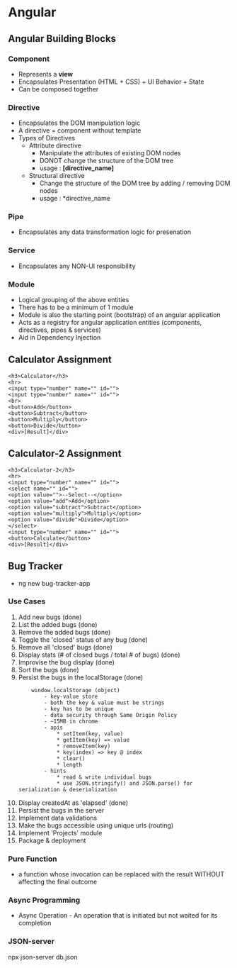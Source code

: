 # Angular #

## Angular Building Blocks ##

### Component ###
- Represents a **view**
- Encapsulates Presentation (HTML + CSS) + UI Behavior + State
- Can be composed together

### Directive ###
- Encapsulates the DOM manipulation logic
- A directive = component without template
- Types of Directives
    - Attribute directive
        - Manipulate the attributes of existing DOM nodes
        - DONOT change the structure of the DOM tree
        - usage : **[directive_name]**
    - Structural directive
        - Change the structure of the DOM tree by adding / removing DOM nodes
        - usage : *directive_name

### Pipe ###
- Encapsulates any data transformation logic for presenation

### Service ###
- Encapsulates any NON-UI responsibility

### Module ###
- Logical grouping of the above entities
- There has to be a minimum of 1 module
- Module is also the starting point (bootstrap) of an angular application
- Acts as a registry for angular application entities (components, directives, pipes & services)
- Aid in Dependency Injection

## Calculator Assignment ##
```
<h3>Calculator</h3>
<hr>
<input type="number" name="" id="">
<input type="number" name="" id="">
<br>
<button>Add</button>
<button>Subtract</button>
<button>Multiply</button>
<button>Divide</button>
<div>[Result]</div>
```

## Calculator-2 Assignment ##
```
<h3>Calculator-2</h3>
<hr>
<input type="number" name="" id="">
<select name="" id="">
<option value="">--Select--</option>
<option value="add">Add</option>
<option value="subtract">Subtract</option>
<option value="multiply">Multiply</option>
<option value="divide">Divide</option>
</select>
<input type="number" name="" id="">
<button>Calculate</button>
<div>[Result]</div>
```

## Bug Tracker ##
- ng new bug-tracker-app

### Use Cases ###
1. Add new bugs (done)
2. List the added bugs (done)
3. Remove the added bugs (done)
4. Toggle the 'closed' status of any bug (done)
5. Remove all 'closed' bugs (done)
6. Display stats (# of closed bugs / total # of bugs) (done)
7. Improvise the bug display (done)
8. Sort the bugs (done)
9. Persist the bugs in the localStorage (done)
    ```
        window.localStorage (object)
            - key-value store
            - both the key & value must be strings
            - key has to be unique
            - data security through Same Origin Policy
            - ~15MB in chrome
            - apis
                * setItem(key, value)
                * getItem(key) => value
                * removeItem(key)
                * key(index) => key @ index
                * clear()
                * length
            - hints
                * read & write individual bugs
                * use JSON.stringify() and JSON.parse() for serialization & deserialization
    ```
10. Display createdAt as 'elapsed' (done)
11. Persist the bugs in the server
12. Implement data validations
13. Make the bugs accessible using unique urls (routing)
14. Implement 'Projects' module
15. Package & deployment


### Pure Function ###
- a function whose invocation can be replaced with the result WITHOUT affecting the final outcome

### Async Programming ###
- Async Operation - An operation that is initiated but not waited for its completion

### JSON-server ###
npx json-server db.json
